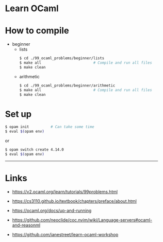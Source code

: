 # **Learn OCaml**

# How to compile

- beginner
    - lists
        ```Bash
        $ cd ./99_ocaml_problems/beginner/lists
        $ make all                        # Compile and run all files
        $ make clean
        ```
    - arithmetic
        ```Bash
        $ cd ./99_ocaml_problems/beginner/arithmetic
        $ make all                        # Compile and run all files
        $ make clean
        ```
# Set up

```Bash
$ opam init          # Can take some time
$ eval $(opam env)
```

or

```Bash
$ opam switch create 4.14.0
$ eval $(opam env)
```

---

# Links

- https://v2.ocaml.org/learn/tutorials/99problems.html

- https://cs3110.github.io/textbook/chapters/preface/about.html

- https://ocaml.org/docs/up-and-running

- https://github.com/neoclide/coc.nvim/wiki/Language-servers#ocaml-and-reasonml

- https://github.com/janestreet/learn-ocaml-workshop
